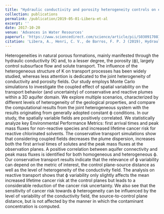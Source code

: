 ```yaml
---
title: "Hydraulic conductivity and porosity heterogeneity controls on environmental performance metrics: Implications in probabilistic risk analysis"
collection: publications
permalink: /publication/2019-05-01-Libera-et-al
excerpt: ''
date: 2017-10-20
venue: 'Advances in Water Resources'
paperurl: 'https://www.sciencedirect.com/science/article/pii/S0309170818309436?via%3Dihub5'
citation: 'Libera, A., Henri, C. V., de Barros, F. P. J (2019), Hydraulic conductivity and porosity heterogeneity controls on environmental performance metrics: Implications in probabilistic risk analysis, Advances in Water Resources, 127, 1-12. doi:10.1016/j.advwatres.2019.03.002.'
---
```


Heterogeneities in natural porous formations, mainly manifested through the hydraulic conductivity (K) and, to a lesser degree, the porosity (ϕ), largely control subsurface flow and solute transport. The influence of the heterogeneous structure of K on transport processes has been widely studied, whereas less attention is dedicated to the joint heterogeneity of conductivity and porosity fields. Our study employs Monte Carlo simulations to investigate the coupled effect of spatial variability on the transport behavior (and uncertainty) of conservative and reactive plumes within a 3D aquifer domain. We explore multiple scenarios, characterized by different levels of heterogeneity of the geological properties, and compare the computational results from the joint heterogeneous system with the results originating from generally adopted constant ϕ conditions. In our study, the spatially variable fields are positively correlated. We statistically analyze key Environmental Performance Metrics: first arrival times and peak mass fluxes for non-reactive species and increased lifetime cancer risk for reactive chlorinated solvents. The conservative transport simulations show that considering coupled fields decreases the plume dispersion, increases both the first arrival times of solutes and the peak mass fluxes at the observation planes. A positive correlation between aquifer connectivity and peak mass fluxes is identified for both homogeneous and heterogeneous ϕ. Our conservative transport results indicate that the relevance of ϕ variability can depend on the metric of interest, the control plane-source distance as well as the level of heterogeneity of the conductivity field. The analysis on reactive transport shows that ϕ variability only slightly affects the mean increased lifetime cancer risk at the control planes but leads to a considerable reduction of the cancer risk uncertainty. We also see that the sensitivity of cancer risk towards ϕ heterogeneity can be influenced by the level of variability of the conductivity field, the source-to-control plane distance, but is not affected by the manner in which the contaminant concentration is computed.
